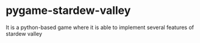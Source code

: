 # pygame-stardew-valley

It is a python-based game where it is able to implement several features of stardew valley
